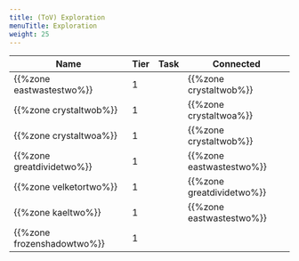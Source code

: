 ```yaml
---
title: (ToV) Exploration
menuTitle: Exploration
weight: 25
---
```


|Name|Tier|Task|Connected|
|---|---|---|---|
{{%zone eastwastestwo%}}|1||{{%zone crystaltwob%}}
{{%zone crystaltwob%}}|1||{{%zone crystaltwoa%}}
{{%zone crystaltwoa%}}|1||{{%zone crystaltwob%}}
{{%zone greatdividetwo%}}|1||{{%zone eastwastestwo%}}
{{%zone velketortwo%}}|1||{{%zone greatdividetwo%}}
{{%zone kaeltwo%}}|1||{{%zone eastwastestwo%}}
{{%zone frozenshadowtwo%}}|1||